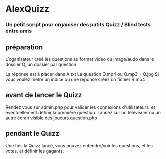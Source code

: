 # AlexQuizz 

### Un petit script pour organiser des patits Quizz / Blind tests entre amis

## préparation 

L'oganisateur créé les questions au format vidéo ou image/audo dans le dossier Q, un dossier par question.

La réponse est à placer dans A.txt
La question Q.mp4 ou Q.mp3 + Q.jpg
Si vous voulez metre un indice ou une réponse créez un fichier R.mp4

## avant de lancer le Quizz

Rendez vous sur admin.php pour valider les connexions d'utilisateurs, et eventuellement définir la première question.
Lancez sur un télévisuer ou un autre écran visible des joueurs question.php

## pendant le Quizz

Une fois la Quizz lancé, vous pouvez entendre/voir les questions, et les votes, et définir les gagants.
